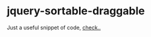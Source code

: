 # jquery-sortable-draggable

Just a useful snippet of code, [check..](https://orsifrancesco.github.io/jquery-sortable-draggable/)